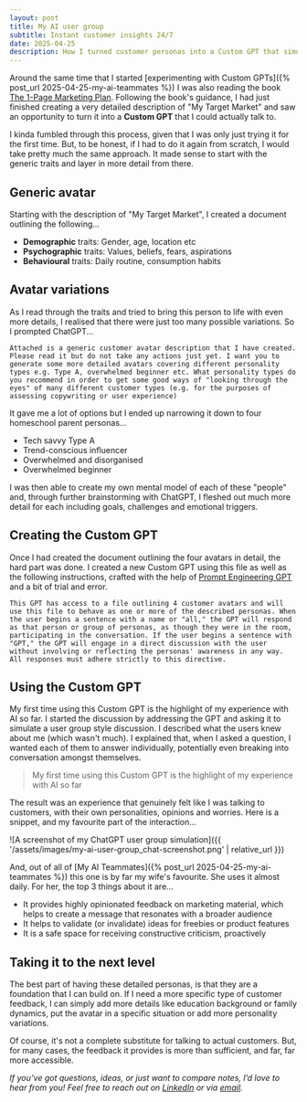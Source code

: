 ```yaml
---
layout: post
title: My AI user group
subtitle: Instant customer insights 24/7
date: 2025-04-25
description: How I turned customer personas into a Custom GPT that simulates real user feedback—my favourite AI use case so far.
---
```

Around the same time that I started [experimenting with Custom GPTs]({% post_url 2025-04-25-my-ai-teammates %}) I was also reading the book [The 1-Page Marketing Plan](https://leanmarketing.com/books/1pmp). Following the book's guidance, I had just finished creating a very detailed description of "My Target Market" and saw an opportunity to turn it into a **Custom GPT** that I could actually talk to. 

I kinda fumbled through this process, given that I was only just trying it for the first time. But, to be honest, if I had to do it again from scratch, I would take pretty much the same approach. It made sense to start with the generic traits and layer in more detail from there.

## Generic avatar

Starting with the description of "My Target Market", I created a document outlining the following...

- **Demographic** traits: Gender, age, location etc
- **Psychographic** traits: Values, beliefs, fears, aspirations
- **Behavioural** traits: Daily routine, consumption habits

## Avatar variations

As I read through the traits and tried to bring this person to life with even more details, I realised that there were just too many possible variations. So I prompted ChatGPT...

`Attached is a generic customer avatar description that I have created. Please read it but do not take any actions just yet. I want you to generate some more detailed avatars covering different personality types e.g. Type A, overwhelmed beginner etc. What personality types do you recommend in order to get some good ways of "looking through the eyes" of many different customer types (e.g. for the purposes of assessing copywriting or user experience)`

It gave me a lot of options but I ended up narrowing it down to four homeschool parent personas...

- Tech savvy Type A
- Trend-conscious influencer
- Overwhelmed and disorganised
- Overwhelmed beginner

I was then able to create my own mental model of each of these "people" and, through further brainstorming with ChatGPT, I fleshed out much more detail for each including goals, challenges and emotional triggers.

## Creating the Custom GPT

Once I had created the document outlining the four avatars in detail, the hard part was done. I created a new Custom GPT using this file as well as the following instructions, crafted with the help of [Prompt Engineering GPT](https://chatgpt.com/g/g-5XtVuRE8Y-prompt-engineer) and a bit of trial and error.

`This GPT has access to a file outlining 4 customer avatars and will use this file to behave as one or more of the described personas. When the user begins a sentence with a name or "all," the GPT will respond as that person or group of personas, as though they were in the room, participating in the conversation. If the user begins a sentence with "GPT," the GPT will engage in a direct discussion with the user without involving or reflecting the personas' awareness in any way. All responses must adhere strictly to this directive.`

## Using the Custom GPT

My first time using this Custom GPT is the highlight of my experience with AI so far. I started the discussion by addressing the GPT and asking it to simulate a user group style discussion. I described what the users knew about me (which wasn't much). I explained that, when I asked a question, I wanted each of them to answer individually, potentially even breaking into conversation amongst themselves. 

> My first time using this Custom GPT is the highlight of my experience with AI so far

The result was an experience that genuinely felt like I was talking to customers, with their own personalities, opinions and worries. Here is a snippet, and my favourite part of the interaction...

![A screenshot of my ChatGPT user group simulation]({{ '/assets/images/my-ai-user-group_chat-screenshot.png' | relative_url }})

And, out of all of [My AI Teammates]({% post_url 2025-04-25-my-ai-teammates %}) this one is by far my wife's favourite. She uses it almost daily. For her, the top 3 things about it are...

- It provides highly opinionated feedback on marketing material, which helps to create a message that resonates with a broader audience
- It helps to validate (or invalidate) ideas for freebies or product features
- It is a safe space for receiving constructive criticism, proactively

## Taking it to the next level

The best part of having these detailed personas, is that they are a foundation that I can build on. If I need a more specific type of customer feedback, I can simply add more details like education background or family dynamics, put the avatar in a specific situation or add more personality variations. 

Of course, it's not a complete substitute for talking to actual customers. But, for many cases, the feedback it provides is more than sufficient, and far, far more accessible.

*If you’ve got questions, ideas, or just want to compare notes, I’d love to hear from you! Feel free to reach out on [LinkedIn](https://www.linkedin.com/in/aidanboyd/) or via [email](mailto:aidanjboyd@gmail.com).*